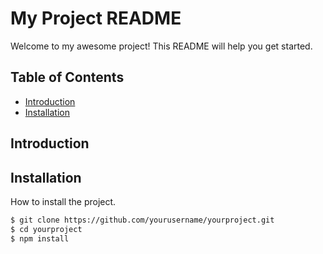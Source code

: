 # My Project README

Welcome to my awesome project! This README will help you get started.

## Table of Contents

- [Introduction](#introduction)
- [Installation](#installation)

## Introduction



## Installation
How to install the project.

```bash
$ git clone https://github.com/yourusername/yourproject.git
$ cd yourproject
$ npm install